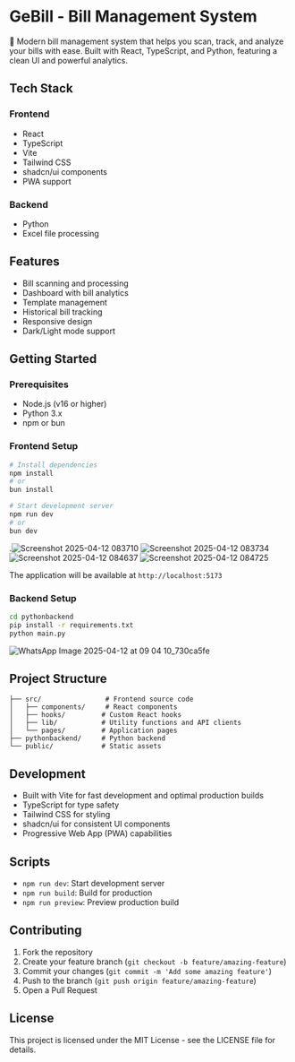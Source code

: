 # GeBill - Bill Management System

📃 Modern bill management system that helps you scan, track, and analyze your bills with ease. Built with React, TypeScript, and Python, featuring a clean UI and powerful analytics.

## Tech Stack

### Frontend

- React
- TypeScript
- Vite
- Tailwind CSS
- shadcn/ui components
- PWA support

### Backend

- Python
- Excel file processing

## Features

- Bill scanning and processing
- Dashboard with bill analytics
- Template management
- Historical bill tracking
- Responsive design
- Dark/Light mode support

## Getting Started

### Prerequisites

- Node.js (v16 or higher)
- Python 3.x
- npm or bun

### Frontend Setup

```bash
# Install dependencies
npm install
# or
bun install

# Start development server
npm run dev
# or
bun dev
```

.![Screenshot 2025-04-12 083710](https://github.com/user-attachments/assets/a3131e7a-dad2-4b83-b449-fb116799718b)
![Screenshot 2025-04-12 083734](https://github.com/user-attachments/assets/bd09091d-af87-4262-87c1-32d0356181eb)
![Screenshot 2025-04-12 084637](https://github.com/user-attachments/assets/4d62b535-a07d-4ac7-a045-89cfa3506d73)
![Screenshot 2025-04-12 084725](https://github.com/user-attachments/assets/77fc2e77-1209-471e-aefa-522157cbceda)


The application will be available at `http://localhost:5173`

### Backend Setup

```bash
cd pythonbackend
pip install -r requirements.txt
python main.py
```

![WhatsApp Image 2025-04-12 at 09 04 10_730ca5fe](https://github.com/user-attachments/assets/4b9367a9-96cf-46bc-bc2a-8a2f6b5d6f3b)

## Project Structure


```
├── src/                # Frontend source code
│   ├── components/     # React components
│   ├── hooks/         # Custom React hooks
│   ├── lib/           # Utility functions and API clients
│   └── pages/         # Application pages
├── pythonbackend/     # Python backend
└── public/            # Static assets
```

## Development

- Built with Vite for fast development and optimal production builds
- TypeScript for type safety
- Tailwind CSS for styling
- shadcn/ui for consistent UI components
- Progressive Web App (PWA) capabilities

## Scripts

- `npm run dev`: Start development server
- `npm run build`: Build for production
- `npm run preview`: Preview production build

## Contributing

1. Fork the repository
2. Create your feature branch (`git checkout -b feature/amazing-feature`)
3. Commit your changes (`git commit -m 'Add some amazing feature'`)
4. Push to the branch (`git push origin feature/amazing-feature`)
5. Open a Pull Request

## License

This project is licensed under the MIT License - see the LICENSE file for details.
